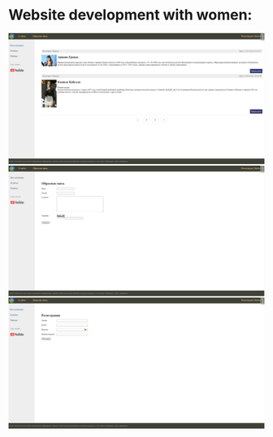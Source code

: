 # Website development with women:

![main](https://github.com/BrokenError/FirstDjango/blob/master/readme_img/main.PNG)
![feedback](https://github.com/BrokenError/FirstDjango/blob/master/readme_img/feedback.PNG)
![registration](https://github.com/BrokenError/FirstDjango/blob/master/readme_img/registration.PNG)
